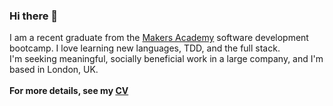 ### Hi there 👋

I am a recent graduate from the [Makers Academy](http://github.com/makersacademy) software development bootcamp. I love learning new languages, TDD, and the full stack.</br>
I'm seeking meaningful, socially beneficial work in a large company, and I'm based in London, UK.</br></br>
**For more details, see my [CV](http://github.com/acavalla/CV)**
<!--
**acavalla/acavalla** is a ✨ _special_ ✨ repository because its `README.md` (this file) appears on your GitHub profile.

Here are some ideas to get you started:

- 🔭 I’m currently working on ...
- 🌱 I’m currently learning ...
- 👯 I’m looking to collaborate on ...
- 🤔 I’m looking for help with ...
- 💬 Ask me about ...
- 📫 How to reach me: ...
- 😄 Pronouns: ...
- ⚡ Fun fact: ...
-->
